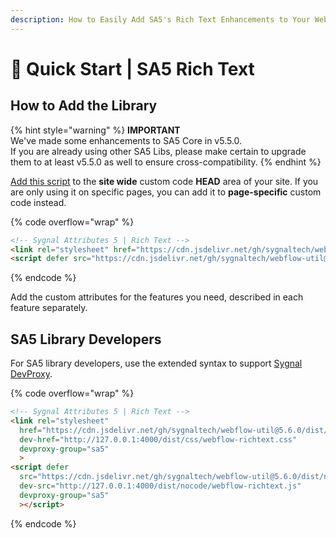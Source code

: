 ```yaml
---
description: How to Easily Add SA5's Rich Text Enhancements to Your Webflow Site
---
```


# 🚀 Quick Start | SA5 Rich Text

## How to Add the Library  <a href="#step-1---add-the-library" id="step-1---add-the-library"></a>

{% hint style="warning" %}
**IMPORTANT** \
We've made some enhancements to SA5 Core in v5.5.0. \
If you are already using other SA5 Libs, please make certain to upgrade them to at least v5.5.0 as well to ensure cross-compatibility.&#x20;
{% endhint %}

[Add this script](../overview/how-to-add-custom-code.md) to the **site wide** custom code **HEAD** area of your site. If you are only using it on specific pages, you can add it to **page-specific** custom code instead.

{% code overflow="wrap" %}
```html
<!-- Sygnal Attributes 5 | Rich Text --> 
<link rel="stylesheet" href="https://cdn.jsdelivr.net/gh/sygnaltech/webflow-util@5.6.0/dist/css/webflow-richtext.css"> 
<script defer src="https://cdn.jsdelivr.net/gh/sygnaltech/webflow-util@5.6.0/dist/nocode/webflow-richtext.js"></script>
```
{% endcode %}

Add the custom attributes for the features you need, described in each feature separately. &#x20;

## SA5 Library Developers

For SA5 library developers, use the extended syntax to support [Sygnal DevProxy](https://engine.sygnal.com/devproxy).&#x20;

{% code overflow="wrap" %}
```html
<!-- Sygnal Attributes 5 | Rich Text --> 
<link rel="stylesheet" 
  href="https://cdn.jsdelivr.net/gh/sygnaltech/webflow-util@5.6.0/dist/css/webflow-richtext.css"
  dev-href="http://127.0.0.1:4000/dist/css/webflow-richtext.css"
  devproxy-group="sa5"
  > 
<script defer 
  src="https://cdn.jsdelivr.net/gh/sygnaltech/webflow-util@5.6.0/dist/nocode/webflow-richtext.js" 
  dev-src="http://127.0.0.1:4000/dist/nocode/webflow-richtext.js"
  devproxy-group="sa5"
  ></script>
```
{% endcode %}















